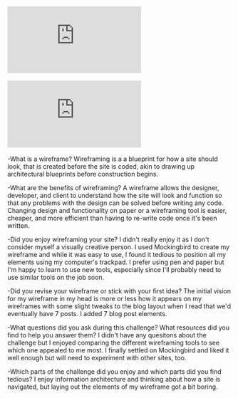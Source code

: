 ![Wireframe](https://github.com/AlanaFarkas/Phase-0/blob/master/week-2/imgs/wire-framing.pdf)

![Blog page wireframe](https://github.com/AlanaFarkas/Phase-0/blob/master/week-2/imgs/wireframe-blog-index.pdf)

-What is a wireframe?
Wireframing is a a blueprint for how a site should look, that is created before the site is coded, akin to drawing up architectural blueprints before construction begins.

-What are the benefits of wireframing?
A wireframe allows the designer, developer, and client to understand how the site will look and function so that any problems with the design can be solved before writing any code. Changing design and functionality on paper or a wireframing tool is easier, cheaper, and more efficient than having to re-write code once it's been written.  

-Did you enjoy wireframing your site?
I didn't really enjoy it as I don't consider myself a visually creative person. I used Mockingbird to create my wireframe and while it was easy to use, I found it tedious to position all my elements using my computer's trackpad. I prefer using pen and paper but I'm happy to learn to use new tools, especially since I'll probably need to use similar tools on the job soon.

-Did you revise your wireframe or stick with your first idea?
The initial vision for my wireframe in my head is more or less how it appears on my wireframes with some slight tweaks to the blog layout when I read that we'd eventually have 7 posts. I added 7 blog post elements. 

-What questions did you ask during this challenge? What resources did you find to help you answer them?
I didn't have any quesitons about the challenge but I enjoyed comparing the different wireframing tools to see which one appealed to me most. I finally settled on Mockingbird and liked it well enough but will need to experiment with other sites, too. 

-Which parts of the challenge did you enjoy and which parts did you find tedious?
I enjoy information architecture and thinking about how a site is navigated, but laying out the elements of my wireframe got a bit boring. 